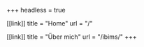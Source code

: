 +++
headless = true

[[link]]
title = "Home"
url = "/"

[[link]]
title = "Über mich"
url = "/ibims/"
+++
